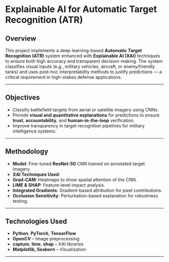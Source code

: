 #  Explainable AI for Automatic Target Recognition (ATR)

##  Overview
This project implements a deep learning-based **Automatic Target Recognition (ATR)** system enhanced with **Explainable AI (XAI)** techniques to ensure both high accuracy and transparent decision-making. The system classifies visual inputs (e.g., military vehicles, aircraft, or enemy/friendly tanks) and uses post-hoc interpretability methods to justify predictions — a critical requirement in high-stakes defense applications.

---

##  Objectives
- Classify battlefield targets from aerial or satellite imagery using CNNs.
- Provide **visual and quantitative explanations** for predictions to ensure **trust**, **accountability**, and **human-in-the-loop** verification.
- Improve transparency in target recognition pipelines for military intelligence systems.

---

##  Methodology
-  **Model**: Fine-tuned **ResNet-50** CNN trained on annotated target imagery.
-  **XAI Techniques Used**:
  - **Grad-CAM**: Heatmaps to show spatial attention of the CNN.
  - **LIME & SHAP**: Feature-level impact analysis.
  - **Integrated Gradients**: Gradient-based attribution for pixel contributions.
  - **Occlusion Sensitivity**: Perturbation-based explanation for robustness testing.

---

##  Technologies Used
- **Python**, **PyTorch**, **TensorFlow**
- **OpenCV** – Image preprocessing
- **captum**, **lime**, **shap** – XAI libraries
- **Matplotlib, Seaborn** – Visualization

---

